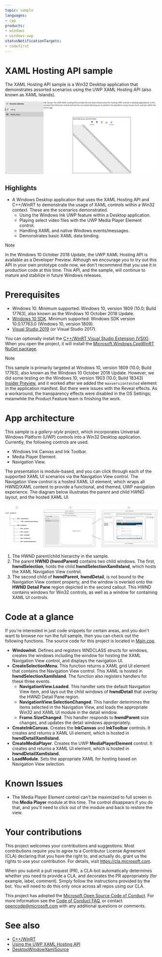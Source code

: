 ```yaml
---
topic: sample
languages:
- cpp
products:
- windows
- windows-uwp
statusNotificationTargets:
- codefirst
---
```


# XAML Hosting API sample

The XAML Hosting API sample is a Win32 Desktop application that demonstrates assorted scenarios using the UWP XAML Hosting API (also known as XAML Islands).

![XAML Hosted API sample showing the layout architecture](Images/XamlInking.JPG)

## Highlights
 
- A Windows Desktop application that uses the XAML Hosting API and C++/WinRT to demonstrate the usage of XAML controls within a Win32 context. These are the scenarios demonstrated.
  - Using the Windows Ink UWP feature within a Desktop application.
  - Playing select video files with the UWP Media Player Element control.
  - Handling XAML and native Windows events/messages.
  - Demonstrates basic XAML data binding.

> [!NOTE]
> In the Windows 10 October 2018 Update, the UWP XAML Hosting API is available as a Developer Preview. Although we encourage you to try out this API in your own prototype code now, we don't recommend that you use it in production code at this time. This API, and the sample, will continue to mature and stabilize in future Windows releases.

# Prerequisites

- Windows 10. Minimum supported: Windows 10, version 1809 (10.0; Build 17763), also known as the Windows 10 October 2018 Update.
- [Windows 10 SDK](https://developer.microsoft.com/windows/downloads/windows-10-sdk). Minimum supported: Windows SDK version 10.0.17763.0 (Windows 10, version 1809).
- [Visual Studio 2019](https://visualstudio.microsoft.com/downloads/) (or Visual Studio 2017).

You can optionally install the [C++/WinRT Visual Studio Extension (VSIX)](https://aka.ms/cppwinrt/vsix). When you open the project, it will install the [Microsoft.Windows.CppWinRT NuGet package](https://www.nuget.org/packages/Microsoft.Windows.CppWinRT/).

> [!NOTE]
> This sample is primarily targeted at Windows 10, version 1809 (10.0; Build 17763), also known as the Windows 10 October 2018 Update. However, we did some testing on the Windows 10, version 1903 (10.0; Build 18343) [Insider Preview](https://www.microsoft.com/software-download/windowsinsiderpreviewiso), and it worked after we added the `maxversiontested` element in the application manifest. But there were issues with the Reveal effects. As a workaround, the transparency effects were disabled in the OS Settings; meanwhile the Product Feature team is finishing the work.

# App architecture

This sample is a *gallery-style* project, which incorporates Universal Windows Platform (UWP) controls into a Win32 Desktop application. Currently, the following controls are used.

- Windows Ink Canvas and Ink Toolbar.
- Media Player Element.
- Navigation View.

The presentation is module-based, and you can click through each of the supported XAML UI scenarios via the Navigation View control. The Navigation View control is a hosted XAML UI element, which wraps all HWND/XAML content to provide a functional, and themed, UWP navigation experience. The diagram below illustrates the parent and child HWND layout, and the hosted XAML UI.

![XAML Hosted API sample showing the layout architecture](Images/XAMLLayout.JPG)

1. The HWND parent/child hierarchy in the sample.
2. The parent **HWND (hwndParent)** contains two child windows. The first, **hwndSelection**, holds the child **hwndSelectionXamlIsland**, which hosts the XAML Navigation View control.
3. The second child of **hwndParent**, **hwndDetail**, is not bound to the Navigation View content property, and the window is overlaid onto the **HWND Detail Pane** region depicted in the second callout. This HWND contains windows for Win32 controls, as well as a window for containing XAML UI controls.

# Code at a glance

If you're interested in just code snippets for certain areas, and you don't want to browse nor run the full sample, then you can check out the following functions. The source code for this project is located in [Main.cpp](XamlDemoGallery/XamlDemoGallery/Main.cpp#L10).

- **WindowInit**. Defines and registers WNDCLASS structs for windows, creates the windows including the window for hosting the XAML Navigation View control, and displays the navigation UI.
- **CreateSelectionMenu**. This function returns a XAML grid UI element that contains the Navigation View control. This XAML is hosted in **hwndSelectionXamlIsland**. The function also registers handlers for these three events.
    - **NavigationView.Loaded**. This handler sets the default Navigation View item, and lays out the child windows of **hwndDetail** that overlay the HWND Detail Pane region.
    - **NavigationView.SelectionChanged**. This handler determines the items selected in the Navigation View, and loads the appropriate Win32 and XAML UI module in the detail window.
    - **Frame.SizeChanged**. This handler responds to **hwndParent** size changes, and updates the detail windows appropriately.
- **CreateInkCanvas**. Creates the **InkCanvas** and **InkToolbar** controls. It creates and returns a XAML UI element, which is hosted in **hwndDetailXamlIsland.**
- **CreateMediaPlayer**. Creates the UWP **MediaPlayerElement** control. It creates and returns a XAML UI element, which is hosted in **hwndDetailXamlIsland.**
- **LoadModule**. Sets the appropriate XAML for hosting based on Navigation View selection.

# Known Issues

- The Media Player Element control can't be maximized to full screen in the **Media Player** module at this time. The control disappears if you do that, and you'll need to click out of the module and back to restore the view.

# Your contributions

This project welcomes your contributions and suggestions. Most contributions require you to agree to a Contributor License Agreement (CLA) declaring that you have the right to, and actually do, grant us the rights to use your contribution. For details, visit https://cla.microsoft.com.

When you submit a pull request (PR), a CLA-bot automatically determines whether you need to provide a CLA, and decorates the PR appropriately (for example, label, comment). Simply follow the instructions provided by the bot. You will need to do this only once across all repos using our CLA.

This project has adopted the [Microsoft Open Source Code of Conduct](https://opensource.microsoft.com/codeofconduct/). For more information see the [Code of Conduct FAQ](https://opensource.microsoft.com/codeofconduct/faq/), or contact [opencode@microsoft.com](mailto:opencode@microsoft.com) with any additional questions or comments.

# See also

- [C++/WinRT](https://docs.microsoft.com/en-us/windows/uwp/cpp-and-winrt-apis/)
- [Using the UWP XAML Hosting API](https://docs.microsoft.com/windows/uwp/xaml-platform/using-the-xaml-hosting-api)
- [DesktopWindowXamlSource](https://docs.microsoft.com/en-us/uwp/api/windows.ui.xaml.hosting.desktopwindowxamlsource)
